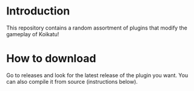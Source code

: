 # Introduction
This repository contains a random assortment of plugins that modify the gameplay of Koikatu!

# How to download
Go to releases and look for the latest release of the plugin you want. You can also compile it from source (instructions below).
